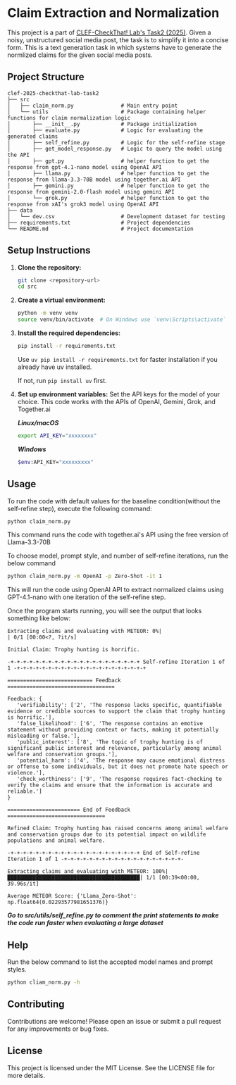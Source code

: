 # Claim Extraction and Normalization

This project is a part of <a href="https://checkthat.gitlab.io/clef2025/task2/" rel="noopener nofollow ugc">CLEF-CheckThat! Lab's Task2 (2025)</a>. Given a noisy, unstructured social media post, the task is to simplify it into a concise form.
This is a text generation task in which systems have to generate the normlized claims for the given social media posts.

## Project Structure

```
clef-2025-checkthat-lab-task2
├── src
│   ├── claim_norm.py               # Main entry point
│   └── utils                       # Package containing helper functions for claim normalization logic
│       ├── __init__.py             # Package initialization
│       ├── evaluate.py             # Logic for evaluating the generated claims
│       ├── self_refine.py          # Logic for the self-refine stage
│       ├── get_model_response.py   # Logic to query the model using the API
│       ├── gpt.py                  # helper function to get the response from gpt-4.1-nano model using OpenAI API
│       ├── llama.py                # helper function to get the response from llama-3.3-70B model using together.ai API
│       ├── gemini.py               # helper function to get the response from gemini-2.0-flash model using gemini API
│       └── grok.py                 # helper function to get the response from xAI's grok3 model using OpenAI API
├── data
│   └── dev.csv                     # Development dataset for testing
├── requirements.txt                # Project dependencies
└── README.md                       # Project documentation
```

## Setup Instructions

1. **Clone the repository:**
   ```bash 
   git clone <repository-url>
   cd src
   ```

2. **Create a virtual environment:**
   ```bash 
   python -m venv venv
   source venv/bin/activate  # On Windows use `venv\Scripts\activate`
   ```

3. **Install the required dependencies:**
   ```bash
   pip install -r requirements.txt  
   ```
   Use `uv pip install -r requirements.txt` for faster installation if you already have uv installed. 
   
   If not, run `pip install uv` first.

4. **Set up environment variables:**
Set the API keys for the model of your choice. This code works with the APIs of OpenAI, Gemini, Grok, and Together.ai

      ***Linux/macOS***
      ```bash 
      export API_KEY="xxxxxxxx"
      ```
      ***Windows*** 
      ```bash
      $env:API_KEY="xxxxxxxxx"
      ```
## Usage

To run the code with default values for the baseline condition(without the self-refine step), execute the following command:

```bash
python claim_norm.py 
```
This command runs the code with together.ai's API using the free version of Llama-3.3-70B

To choose model, prompt style, and number of self-refine iterations, run the below command
```bash
python claim_norm.py -m OpenAI -p Zero-Shot -it 1
```
This will run the code using OpenAI API to extract normalized claims using GPT-4.1-nano with one iteration of the self-refine step.

Once the program starts running, you will see the output that looks something like below:

```
Extracting claims and evaluating with METEOR: 0%|                                         | 0/1 [00:00<?, ?it/s]

Initial Claim: Trophy hunting is horrific.

-+-+-+-+-+-+-+-+-+-+-+-+-+-+-+-+-+-+-+-+-+ Self-refine Iteration 1 of 1 -+-+-+-+-+-+-+-+-+-+-+-+-+-+-+-+-+-+-+-+-+

=========================== Feedback ==================================

Feedback: {
   'verifiability': ['2', 'The response lacks specific, quantifiable evidence or credible sources to support the claim that trophy hunting is horrific.'], 
   'false_likelihood': ['6', 'The response contains an emotive statement without providing context or facts, making it potentially misleading or false.'], 
   'public_interest': ['8', 'The topic of trophy hunting is of significant public interest and relevance, particularly among animal welfare and conservation groups.'], 
   'potential_harm': ['4', 'The response may cause emotional distress or offense to some individuals, but it does not promote hate speech or violence.'], 
   'check_worthiness': ['9', 'The response requires fact-checking to verify the claims and ensure that the information is accurate and reliable.']
}

======================= End of Feedback ===============================

Refined Claim: Trophy hunting has raised concerns among animal welfare and conservation groups due to its potential impact on wildlife populations and animal welfare.

-+-+-+-+-+-+-+-+-+-+-+-+-+-+-+-+-+-+-+-+-+ End of Self-refine Iteration 1 of 1 -+-+-+-+-+-+-+-+-+-+-+-+-+-+-+-+-+-+-+-

Extracting claims and evaluating with METEOR: 100%|██████████████████████████████████████████| 1/1 [00:39<00:00, 39.96s/it]

Average METEOR Score: {'Llama_Zero-Shot': np.float64(0.02293577981651376)}
```
***Go to src/utils/self_refine.py to comment the print statements to make the code run faster when evaluating a large dataset***

## Help
Run the below command to list the accepted model names and prompt styles.
```bash
python cliam_norm.py -h
```
## Contributing

Contributions are welcome! Please open an issue or submit a pull request for any improvements or bug fixes.

## License

This project is licensed under the MIT License. See the LICENSE file for more details.